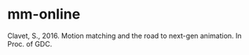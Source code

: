 # mm-online

Clavet, S., 2016. Motion matching and the road to next-gen animation. In Proc. of GDC.
